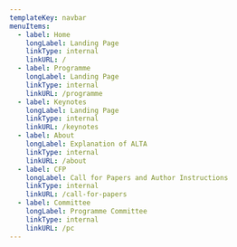 ```yaml
---
templateKey: navbar
menuItems:
  - label: Home
    longLabel: Landing Page
    linkType: internal
    linkURL: /
  - label: Programme
    longLabel: Landing Page
    linkType: internal
    linkURL: /programme
  - label: Keynotes
    longLabel: Landing Page
    linkType: internal
    linkURL: /keynotes
  - label: About
    longLabel: Explanation of ALTA
    linkType: internal
    linkURL: /about
  - label: CFP
    longLabel: Call for Papers and Author Instructions
    linkType: internal
    linkURL: /call-for-papers
  - label: Committee
    longLabel: Programme Committee
    linkType: internal
    linkURL: /pc
---
```


